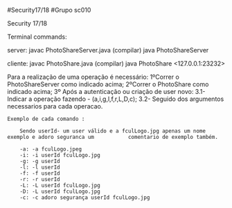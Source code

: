 #Security17/18
#Grupo sc010

Security 17/18

Terminal commands:

server: javac PhotoShareServer.java (compilar)
        java PhotoShareServer
        
cliente: javac PhotoShare.java (compilar)
         java PhotoShare <localUserId> <password> <127.0.0.1:23232>


Para a realização de uma operação é necessário:
	1ºCorrer o PhotoShareServer como indicado acima;
	2ºCorrer o PhotoShare como indicado acima;
	3º Após a autenticação ou criação de user novo:
		3.1- Indicar a operação fazendo - (a,i,g,l,f,r,L,D,c);
		3.2- Seguido dos argumentos necessarios para cada operacao.
	
	Exemplo de cada comando :
		
		Sendo userId- um user válido e a fculLogo.jpg apenas um nome exemplo e adoro seguranca um 			comentario de exemplo também.

		-a: -a fculLogo.jpeg
		-i: -i userId fculLogo.jpg
		-g: -g userId
		-l: -l userId
		-f: -f userId 
		-r: -r userId 
		-L: -L userId fculLogo.jpg
		-D: -L userId fculLogo.jpg
		-c: -c adoro segurança userId fculLogo.jpg

